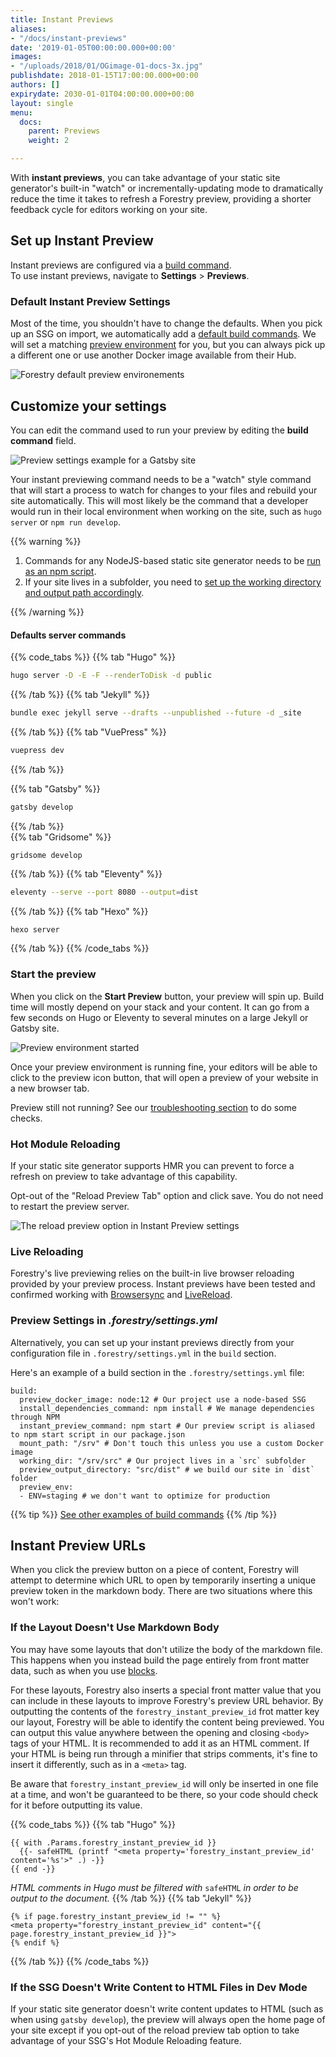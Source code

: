 ```yaml
---
title: Instant Previews
aliases:
- "/docs/instant-previews"
date: '2019-01-05T00:00:00.000+00:00'
images:
- "/uploads/2018/01/OGimage-01-docs-3x.jpg"
publishdate: 2018-01-15T17:00:00.000+00:00
authors: []
expirydate: 2030-01-01T04:00:00.000+00:00
layout: single
menu:
  docs:
    parent: Previews
    weight: 2

---
```

With **instant previews**, you can take advantage of your static site generator's built-in "watch" or incrementally-updating mode to dramatically reduce the time it takes to refresh a Forestry preview, providing a shorter feedback cycle for editors working on your site.

## Set up Instant Preview

Instant previews are configured via a [build command](/docs/settings/build-commands/).  
To use instant previews, navigate to **Settings** > **Previews**.

### Default Instant Preview Settings

Most of the time, you shouldn't have to change the defaults.  When you pick up an SSG on import, we automatically add a [default build commands](/docs/previews/build-commands#default-commands). We will set a matching [preview environment](/docs/previews/build-commands/#preview-environment) for you, but you can always pick up a different one or use another Docker image available from their Hub.

![Forestry default preview environements](/uploads/2019/12/preview-environments.png "Forestry default preview environements")

## Customize your settings

You can edit the command used to run your preview by editing the **build command** field.

![Preview settings example for a Gatsby site](/uploads/2019/12/preview-settings-example.png "Example of preview configuration for a Gatsby site")

Your instant previewing command needs to be a "watch" style command that will start a process to watch for changes to your files and rebuild your site automatically. This will most likely be the command that a developer would run in their local environment when working on the site, such as `hugo server` or `npm run develop`.

{{% warning %}}

1. Commands for any NodeJS-based static site generator needs to be [run as an npm script](/docs/previews/build-commands/#using-npm-scripts-as-build-commands).
2. If your site lives in a subfolder, you need to [set up the working directory and output path accordingly](https://forestry.io/docs/troubleshooting/build-issues-for-sites-in-subdirectories/#including-subdirectory-in-preview).

{{% /warning %}}

#### Defaults server commands

{{% code_tabs %}}
{{% tab "Hugo" %}}

```bash
hugo server -D -E -F --renderToDisk -d public
```

{{% /tab %}}
{{% tab "Jekyll" %}}

```bash
bundle exec jekyll serve --drafts --unpublished --future -d _site
```

{{% /tab %}}
{{% tab "VuePress" %}}

```bash
vuepress dev
```

{{% /tab %}}

{{% tab "Gatsby" %}}

```bash
gatsby develop
```

{{% /tab %}}  
{{% tab "Gridsome" %}}

    gridsome develop

{{% /tab %}}
{{% tab "Eleventy" %}}

```bash
eleventy --serve --port 8080 --output=dist
```

{{% /tab %}}
{{% tab "Hexo" %}}

```bash
hexo server
```

{{% /tab %}}
{{% /code_tabs %}}

### Start the preview

When you click on the **Start Preview** button, your preview will spin up. Build time will mostly depend on your stack and your content. It can go from a few seconds on Hugo or Eleventy to several minutes on a large Jekyll or Gatsby site.

![Preview environment started](/uploads/2019/07/instant-preview-started.png)

Once your preview environment is running fine, your editors will be able to click to the preview icon button, that will open a preview of your website in a new browser tab.

Preview still not running? See our [troubleshooting section](/docs/previews/troubleshooting-preview-issues/) to do some checks.

### Hot Module Reloading

If your static site generator supports HMR you can prevent to force a refresh on preview to take advantage of this capability.

Opt-out of the "Reload Preview Tab" option and click save. You do not need to restart the preview server.

![The reload preview option in Instant Preview settings](/uploads/2020/06/new-hmr-option.png "Opt-out to take advantage of Hot Module Reloading")

### Live Reloading

Forestry's live previewing relies on the built-in live browser reloading provided by your preview process. Instant previews have been tested and confirmed working with [Browsersync](https://browsersync.io/) and [LiveReload](http://livereload.com/).

### Preview Settings in _.forestry/settings.yml_

Alternatively, you can set up your instant previews directly from your configuration file in `.forestry/settings.yml` in the `build` section.

Here's an example of a build section in the `.forestry/settings.yml` file:

    build:
      preview_docker_image: node:12 # Our project use a node-based SSG
      install_dependencies_command: npm install # We manage dependencies through NPM
      instant_preview_command: npm start # Our preview script is aliased to npm start script in our package.json
      mount_path: "/srv" # Don't touch this unless you use a custom Docker image
      working_dir: "/srv/src" # Our project lives in a `src` subfolder
      preview_output_directory: "src/dist" # we build our site in `dist` folder
      preview_env:
      - ENV=staging # we don't want to optimize for production

{{% tip %}} [See other examples of build commands](/docs/settings/build-commands/) {{% /tip %}}

## Instant Preview URLs

When you click the preview button on a piece of content, Forestry will attempt to determine which URL to open by temporarily inserting a unique preview token in the markdown body. There are two situations where this won't work:

### If the Layout Doesn't Use Markdown Body

You may have some layouts that don't utilize the body of the markdown file. This happens when you instead build the page entirely from front matter data, such as when you use [blocks](/docs/settings/fields/blocks).

For these layouts, Forestry also inserts a special front matter value that you can include in these layouts to improve Forestry's preview URL behavior. By outputting the contents of the `forestry_instant_preview_id` frot matter key our layout, Forestry will be able to identify the content being previewed. You can output this value anywhere between the opening and closing `<body>` tags of your HTML. It is recommended to add it as an HTML comment. If your HTML is being run through a minifier that strips comments, it's fine to insert it differently, such as in a `<meta>` tag.

Be aware that `forestry_instant_preview_id` will only be inserted in one file at a time, and won't be guaranteed to be there, so your code should check for it before outputting its value.

{{% code_tabs %}}
{{% tab "Hugo" %}}

```go-html-template
{{ with .Params.forestry_instant_preview_id }}
  {{- safeHTML (printf "<meta property='forestry_instant_preview_id' content='%s'>" .) -}}
{{ end -}}
```

_HTML comments in Hugo must be filtered with_ `safeHTML` _in order to be output to the document._
{{% /tab %}}
{{% tab "Jekyll" %}}

```liquid
{% if page.forestry_instant_preview_id != "" %}
<meta property="forestry_instant_preview_id" content="{{ page.forestry_instant_preview_id }}">
{% endif %}
```

{{% /tab %}}
{{% /code_tabs %}}

### If the SSG Doesn't Write Content to HTML Files in Dev Mode

If your static site generator doesn't write content updates to HTML (such as when using `gatsby develop`), the preview will always open the home page of your site except if you opt-out of the reload preview tab option to take advantage of your SSG's Hot Module Reloading feature.